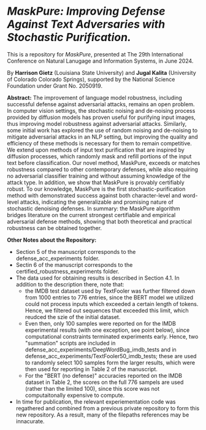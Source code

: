 # *MaskPure: Improving Defense Against Text Adversaries with Stochastic Purification.*
This is a repository for *MaskPure*, presented at The 29th International Conference on Natural Lanugage and Information Systems, in June 2024.

By **Harrison Gietz** (Louisiana State University) and **Jugal Kalita** (University of Colorado Colorado Springs), supported by the National Science Foundation under Grant No. 2050919.

**Abstract:**
The improvement of language model robustness, including successful defense against adversarial attacks, remains an open problem. In computer vision settings, the stochastic noising and de-noising process provided by diffusion models has proven useful for purifying input images, thus improving model robustness against adversarial attacks. Similarly, some initial work has explored the use of random noising and de-noising to mitigate adversarial attacks in an NLP setting, but improving the quality and efficiency of these methods is necessary for them to remain competitive. We extend upon methods of input text purification that are inspired by diffusion processes, which randomly mask and refill portions of the input text before classification. Our novel method, MaskPure, exceeds or matches robustness compared to other contemporary defenses, while also requiring no adversarial classifier training and without assuming knowledge of the attack type. In addition, we show that MaskPure is provably certifiably robust. To our knowledge, MaskPure is the first stochastic-purification method with demonstrated success against both character-level and word-level attacks, indicating the generalizable and promising nature of stochastic denoising defenses. In summary: the MaskPure algorithm bridges literature on the current strongest certifiable and empirical adversarial defense methods, showing that both theoretical and practical robustness can be obtained together.

**Other Notes about the Repository:**
- Section 5 of the manuscript corresponds to the defense_acc_experiments folder.
- Sectin 6 of the manuscript corresponds to the certified_robustness_experiments folder.
- The data used for obtaining results is described in Section 4.1. In addition to the description there, note that:
    - the IMDB test dataset used by TextFooler was further filtered down from 1000 entries to 776 entries, since the BERT model we utilized could not process inputs which exceeded a certain length of tokens. Hence, we filtered out sequences that exceeded this limit, which reudced the szie of the initial dataset.
    - Even then, only 100 samples were reported on for the IMDB experimental results (with one exception, see point below), since computational constraints terminated experiments early. Hence, two "summation" scripts are included in defense_acc_experiments/DeepWordBug_imdb_tests and in defense_acc_experiments/TextFooler50_imdb_tests; these are used to randomly select 100 samples form the larger results, which were then used for reporting in Table 2 of the manuscript.
    - For the "BERT (no defense)" accuracies reported on the IMDB dataset in Table 2, the scores on the full 776 sampels are used (rather than the limited 100), since this score was not computaitonally expensive to compute.
- In time for publication, the relevant experiementation code was regathered and combined from a previous private repository to form this new repository. As a result, many of the filepaths references may be innacurate.


